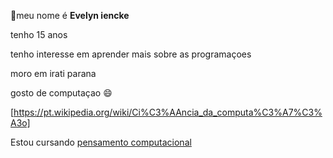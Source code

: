 :smiling_face_with_three_hearts:meu nome é **Evelyn iencke**

tenho 15 anos 

tenho interesse em aprender mais sobre as programaçoes 

moro em irati parana 

gosto de computaçao :smile:

[https://pt.wikipedia.org/wiki/Ci%C3%AAncia_da_computa%C3%A7%C3%A3o]

Estou cursando [pensamento computacional](http://www.educadores.diaadia.pr.gov.br/modules/conteudo/conteudo.php?conteudo=1625)

